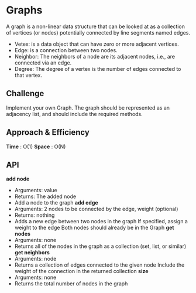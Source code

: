 # Graphs
A graph is a non-linear data structure that can be looked at as a collection of vertices (or nodes) potentially connected by line segments named edges.
- Vetex: is a data object that can have zero or more adjacent vertices.
- Edge: is a connection between two nodes.
- Neighbor: The neighbors of a node are its adjacent nodes, i.e., are connected via an edge.
- Degree: The degree of a vertex is the number of edges connected to that vertex.
## Challenge
Implement your own Graph. The graph should be represented as an adjacency list, and should include the required methods.
## Approach & Efficiency
**Time** : O(1)
**Space** : O(N)
## API
**add node**
- Arguments: value
- Returns: The added node
- Add a node to the graph
  **add edge**
- Arguments: 2 nodes to be connected by the edge, weight (optional)
- Returns: nothing
- Adds a new edge between two nodes in the graph If specified, assign a weight to the edge Both nodes should already be in the Graph
  **get nodes**
- Arguments: none
- Returns all of the nodes in the graph as a collection (set, list, or similar)
  **get neighbors**
- Arguments: node
- Returns a collection of edges connected to the given node Include the weight of the connection in the returned collection
  **size**
- Arguments: none
- Returns the total number of nodes in the graph